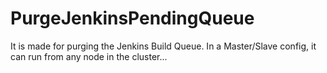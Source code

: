 # PurgeJenkinsPendingQueue
It is made for purging the Jenkins Build Queue. In a Master/Slave config, it can run from any node in the cluster...

